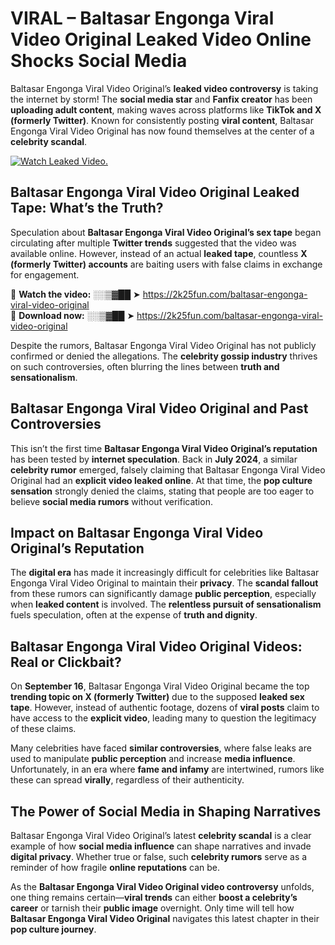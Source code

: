 # VIRAL – Baltasar Engonga Viral Video Original Leaked Video Online Shocks Social Media 

Baltasar Engonga Viral Video Original’s **leaked video controversy** is taking the internet by storm! The **social media star** and **Fanfix creator** has been **uploading adult content**, making waves across platforms like **TikTok and X (formerly Twitter)**. Known for consistently posting **viral content**, Baltasar Engonga Viral Video Original has now found themselves at the center of a **celebrity scandal**.  

[![Watch Leaked Video.](https://miro.medium.com/v2/resize:fit:828/format:webp/1*cilzJN44JGOrTw9NJCrNHA.gif "Watch Leaked Video")](https://2k25fun.com/baltasar-engonga-viral-video-original)

## **Baltasar Engonga Viral Video Original Leaked Tape: What’s the Truth?**  
Speculation about **Baltasar Engonga Viral Video Original’s sex tape** began circulating after multiple **Twitter trends** suggested that the video was available online. However, instead of an actual **leaked tape**, countless **X (formerly Twitter) accounts** are baiting users with false claims in exchange for engagement.  

🔹 **Watch the video:** ░░▒▓██ ➤ https://2k25fun.com/baltasar-engonga-viral-video-original  
🔹 **Download now:** ░░▒▓██ ➤ https://2k25fun.com/baltasar-engonga-viral-video-original  

Despite the rumors, Baltasar Engonga Viral Video Original has not publicly confirmed or denied the allegations. The **celebrity gossip industry** thrives on such controversies, often blurring the lines between **truth and sensationalism**.  

## **Baltasar Engonga Viral Video Original and Past Controversies**  
This isn’t the first time **Baltasar Engonga Viral Video Original’s reputation** has been tested by **internet speculation**. Back in **July 2024**, a similar **celebrity rumor** emerged, falsely claiming that Baltasar Engonga Viral Video Original had an **explicit video leaked online**. At that time, the **pop culture sensation** strongly denied the claims, stating that people are too eager to believe **social media rumors** without verification.  

## **Impact on Baltasar Engonga Viral Video Original’s Reputation**  
The **digital era** has made it increasingly difficult for celebrities like Baltasar Engonga Viral Video Original to maintain their **privacy**. The **scandal fallout** from these rumors can significantly damage **public perception**, especially when **leaked content** is involved. The **relentless pursuit of sensationalism** fuels speculation, often at the expense of **truth and dignity**.  

## **Baltasar Engonga Viral Video Original Videos: Real or Clickbait?**  
On **September 16**, Baltasar Engonga Viral Video Original became the top **trending topic on X (formerly Twitter)** due to the supposed **leaked sex tape**. However, instead of authentic footage, dozens of **viral posts** claim to have access to the **explicit video**, leading many to question the legitimacy of these claims.  

Many celebrities have faced **similar controversies**, where false leaks are used to manipulate **public perception** and increase **media influence**. Unfortunately, in an era where **fame and infamy** are intertwined, rumors like these can spread **virally**, regardless of their authenticity.  

## **The Power of Social Media in Shaping Narratives**  
Baltasar Engonga Viral Video Original’s latest **celebrity scandal** is a clear example of how **social media influence** can shape narratives and invade **digital privacy**. Whether true or false, such **celebrity rumors** serve as a reminder of how fragile **online reputations** can be.  

As the **Baltasar Engonga Viral Video Original video controversy** unfolds, one thing remains certain—**viral trends** can either **boost a celebrity’s career** or tarnish their **public image** overnight. Only time will tell how **Baltasar Engonga Viral Video Original** navigates this latest chapter in their **pop culture journey**. 